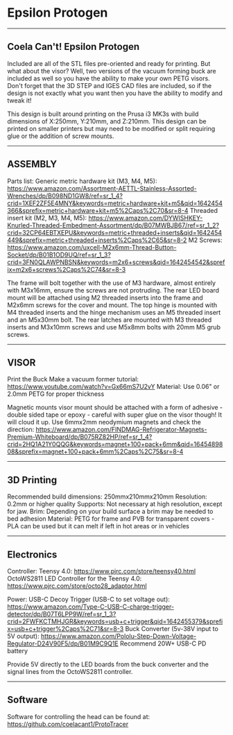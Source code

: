 # Epsilon Protogen

------------------------------------------
Coela Can't! Epsilon Protogen
------------------------------------------

Included are all of the STL files pre-oriented and ready for printing. But what about the visor? Well, two versions of the vacuum forming buck are included as well so you have the ability to make your own PETG visors. Don't forget that the 3D STEP and IGES CAD files are included, so if the design is not exactly what you want then you have the ability to modify and tweak it!

This design is built around printing on the Prusa i3 MK3s with build dimensions of X:250mm, Y:210mm, and Z:210mm. This design can be printed on smaller printers but may need to be modified or split requiring glue or the addition of screw mounts.

------------------------------------------
ASSEMBLY
------------------------------------------
Parts list:
Generic metric hardware kit (M3, M4, M5): https://www.amazon.com/Assortment-AETTL-Stainless-Assorted-Wrenches/dp/B098ND1GW8/ref=sr_1_4?crid=1XEF2ZF5E4MNY&keywords=metric+hardware+kit+m5&qid=1642454366&sprefix=metric+hardware+kit+m5%2Caps%2C70&sr=8-4
Threaded insert kit (M2, M3, M4, M5): https://www.amazon.com/DYWISHKEY-Knurled-Threaded-Embedment-Assortment/dp/B07MWBJB67/ref=sr_1_2?crid=32CP64EBTXEPU&keywords=metric+threaded+inserts&qid=1642454449&sprefix=metric+threaded+inserts%2Caps%2C65&sr=8-2
M2 Screws: https://www.amazon.com/uxcell-M2x6mm-Thread-Button-Socket/dp/B01B1OD9UQ/ref=sr_1_3?crid=3FN0QLAWPNBSN&keywords=m2x6+screws&qid=1642454542&sprefix=m2x6+screws%2Caps%2C74&sr=8-3

The frame will bolt together with the use of M3 hardware, almost entirely with M3x16mm, ensure the screws are not protruding.
The rear LED board mount will be attached using M2 threaded inserts into the frame and M2x6mm screws for the cover and mount.
The top hinge is mounted with M4 threaded inserts and the hinge mechanism uses an M5 threaded insert and an M5x30mm bolt.
The rear latches are mounted with M3 threaded inserts and M3x10mm screws and use M5x8mm bolts with 20mm M5 grub screws.


------------------------------------------
VISOR
------------------------------------------
Print the Buck
Make a vacuum former tutorial: https://www.youtube.com/watch?v=Gx66mS7U2vY
Material: Use 0.06" or 2.0mm PETG for proper thickness 

Magnetic mounts visor mount should be attached with a form of adhesive - double sided tape or epoxy - careful with super glue on the visor though! It will cloud it up. Use 6mmx2mm neodymium magnets and check the direction: https://www.amazon.com/FINDMAG-Refrigerator-Magnets-Premium-Whiteboard/dp/B075RZ82HP/ref=sr_1_4?crid=2HQ1A21Y0QQG&keywords=magnet+100+pack+6mm&qid=1645489808&sprefix=magnet+100+pack+6mm%2Caps%2C75&sr=8-4


------------------------------------------
3D Printing
------------------------------------------
Recommended build dimensions: 250mmx210mmx210mm
Resolution: 0.2mm or higher quality
Supports: Not necessary at high resolution, except for jaw.
Brim: Depending on your build surface a brim may be needed to bed adhesion
Material: PETG for frame and PVB for transparent covers - PLA can be used but it can melt if left in hot areas or in vehicles


------------------------------------------
Electronics
------------------------------------------
Controller:
Teensy 4.0: https://www.pjrc.com/store/teensy40.html
OctoWS2811 LED Controller for the Teensy 4.0: https://www.pjrc.com/store/octo28_adaptor.html

Power: 
USB-C Decoy Trigger (USB-C to set voltage out): https://www.amazon.com/Type-C-USB-C-charge-trigger-detector/dp/B07T6LPP9W/ref=sr_1_3?crid=2FWFKCTMHJGR&keywords=usb+c+trigger&qid=1642455379&sprefix=usb+c+trigger%2Caps%2C71&sr=8-3
Buck Converter (5v-38V input to 5V output): https://www.amazon.com/Pololu-Step-Down-Voltage-Regulator-D24V90F5/dp/B01M9C9Q1E
Recommend 20W+ USB-C PD battery

Provide 5V directly to the LED boards from the buck converter and the signal lines from the OctoWS2811 controller.

------------------------------------------
Software
------------------------------------------
Software for controlling the head can be found at: https://github.com/coelacant1/ProtoTracer
